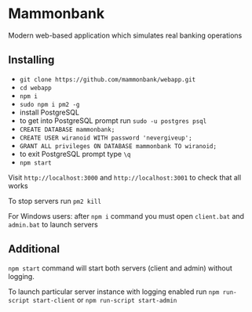 # Mammonbank
Modern web-based application which simulates real banking operations

## Installing
* `git clone https://github.com/mammonbank/webapp.git`
* `cd webapp`
* `npm i`
* `sudo npm i pm2 -g`
* install PostgreSQL
* to get into PostgreSQL prompt run `sudo -u postgres psql`
* `CREATE DATABASE mammonbank;`
* `CREATE USER wiranoid WITH password 'nevergiveup';`
* `GRANT ALL privileges ON DATABASE mammonbank TO wiranoid;`
* to exit PostgreSQL prompt type `\q`
* `npm start`

Visit `http://localhost:3000` and `http://localhost:3001` to check that all works

To stop servers run
`pm2 kill`

For Windows users: after `npm i` command you must open `client.bat` and `admin.bat` to launch servers

## Additional
`npm start` command will start both servers (client and admin) without logging.

To launch particular server instance with logging enabled run
`npm run-script start-client` or `npm run-script start-admin`
